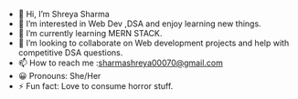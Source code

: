- 👋 Hi, I’m Shreya Sharma 
- 👀 I’m interested in  Web Dev ,DSA  and enjoy learning new things.
- 🌱 I’m currently learning MERN STACK.
- 💞️ I’m looking to collaborate  on Web development projects  and help with competitive DSA questions.
- 📫 How to reach me :sharmashreya00070@gmail.com
- 😀 Pronouns: She/Her
- ⚡ Fun fact: Love to consume horror stuff.

<!---
sharmashreya09/sharmashreya09 is a ✨ special ✨ repository because its `README.md` (this file) appears on your GitHub profile.
You can click the Preview link to take a look at your changes.
--->
